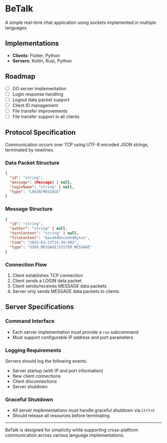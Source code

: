 # BeTalk

A simple real-time chat application using sockets implemented in multiple languages.

## Implementations
- **Clients**: Flutter, Python
- **Servers**: Kotlin, Rust, Python

## Roadmap
- [ ] GO server implementation
- [ ] Login response handling
- [ ] Logout data packet support
- [ ] Client ID management
- [ ] File transfer improvements
- [ ] File transfer support in all clients

## Protocol Specification

Communication occurs over TCP using UTF-8 encoded JSON strings, terminated by newlines.

### Data Packet Structure

```json
{
  "id": "string",
  "message": {Message} | null,
  "loginName": "string" | null,
  "type": "LOGIN|MESSAGE"
}
```

### Message Structure

```json
{
  "id": "string",
  "author": "string" | null,
  "textContent": "string" | null,
  "fileContent": "base64EncodedBytes",
  "time": "2025-03-23T14:30:00Z",
  "type": "USER_MESSAGE|SYSTEM_MESSAGE"
}
```

### Connection Flow
1. Client establishes TCP connection
2. Client sends a LOGIN data packet
3. Client sends/receives MESSAGE data packets
4. Server only sends MESSAGE data packets to clients

## Server Specifications

### Command Interface
- Each server implementation must provide a `run` subcommand
- Must support configurable IP address and port parameters

### Logging Requirements
Servers should log the following events:
- Server startup (with IP and port information)
- New client connections
- Client disconnections
- Server shutdown

### Graceful Shutdown
- All server implementations must handle graceful shutdown via `Ctrl+C`
- Should release all resources before terminating

---

BeTalk is designed for simplicity while supporting cross-platform communication across various language implementations.